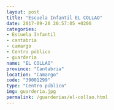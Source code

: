 ```yaml
---
layout: post
title: "Escuela Infantil EL COLLAO"
date: 2017-09-20 20:57:05 +0200
categories:
- Escuela Infantil
- cantabria
- camargo
- Centro público
- guarderia
name: "EL COLLAO"
province: "Cantabria"
location: "Camargo"
code: "39001299"
type: "Centro público"
img: guarderia.jpg
permalink: /guarderias/el-collao.html
---
```

